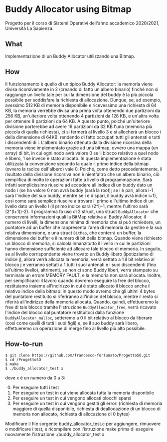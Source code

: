 # Buddy Allocator using Bitmap

Progetto per il corso di Sistemi Operativi dell'anno accademico 2020/2021, Università La Sapienza.

## What

Implementazione di un Buddy Allocator utilizzando una Bitmap.

## How

Il funzionamento è quello di un tipico Buddy Allocator: la memoria viene divisa ricorsivamente in 2 (creando di fatto un albero binario) finché non si raggiunge un livello tale per cui la dimensione del buddy è la più piccola possibile per soddisfare la richiesta di allocazione. Dunque, se, ad esempio, avessimo 512 KB di memoria disponibile e ricevessimo una richiesta di 64 KB, la memoria verrebbe divisa una prima volta ottenendo due partizioni da 256 KB, un'ulteriore volta ottenendo 4 partizioni da 128 KB, e un'altra volta per ottenere 8 partizioni da 64 KB. A questo punto, poiché un'ulteriore divisione porterebbe ad avere 16 partizioni da 32 KB l'una (memoria più piccola di quella richiesta), ci si fermerà al livello 3 e si allocherà un blocco i della dimensione di 64KB, rendendo di fatto occupati tutti gli antenati e tutti i discendenti di i.
L'albero binario ottenuto dalla divisione ricorsiva della memoria viene implementato grazie ad una bitmap, ovvero una mappa (un array) di bit, in cui ogni nodo avrà valore 0 se il blocco relativo a quel nodo è libero, 1 se invece è stato allocato. In questa implementazione è stata utilizzata la convenzione secondo la quale il primo indice della bitmap (ovvero la radice dell'albero) vale 0.
Poiché, come detto precedentemente, il risultato della divisione ricorsiva non è nient'altro che un albero binario, ciò semplifica di molto le operazioni fatte a livello di programmazione. Sarà infatti semplicissimo riuscire ad accedere all'indice di un buddy dato un nodo i (se ha valore 0 non avrà buddy (sarà la root); se i è pari, allora i-1 sarà l'indice del suo buddy, mentre se i è dispari, il buddy avrà indice i+1), così come sarà semplice riuscire a trovare il primo e l'ultimo indice di un livello dato un livello l (il primo indice sarà (2^l)-1, mentre l'ultimo sarà (2^(l+1))-2).
Il programma fa uso di 2 struct, una struct <code>BuddyAllocator</code> che conserverà informazioni quali la BitMap relativa al Buddy Allocator, il numero di livelli, la dimensione minima di memoria che si può richiedere, un puntatore ad un buffer che rappresenta l'area di memoria da gestire e la sua relativa dimensione, e una struct <code>BitMap</code>, che conterrà un buffer, la dimensione del buffer e il numero di bit della bitmap.
Quando viene richiesto un blocco di memoria, si calcola innanzitutto il livello in cui le partizioni hanno dimensione sufficiente ad allocare tale blocco di memoria. In seguito, se al livello corrispondente viene trovato un Buddy libero (ipotizziamo di indice j), allora verrà allocata la memoria, verrà settato a 1 il bit relativo al blocco j e verranno settati a 1 tutti i suoi antenati e i suoi discendenti (fino all'ultimo livello), altrimenti, se non ci sono Buddy liberi, verrà stampato su terminale un errore MEMORY FAULT, e la memoria non sarà allocata. Inoltre, per semplificarci il lavoro quando dovremo eseguire la free del blocco, restituiamo insieme all'indirizzo in cui è stato allocato il blocco anche il relativo indice della bitmap: in questo modo avremo che gli ultimi 4 bytes del puntatore restituito si riferiranno all'indice del blocco, mentre il resto si riferirà all'indirizzo della memoria allocata. Quando, quindi, effettueremo la free di tale blocco tramite l'istruzione <code>BuddyAllocator_free</code>, verrà ricavato l'indice del blocco dal puntatore restituitoci dalla funzione <code>BuddyAllocator_malloc</code>, setteremo a 0 il bit relativo al blocco da liberare (così come quelli di tutti i suoi figli) e, se il suo buddy sarà libero, effettueremo un operazione di merge fino al livello più alto possibile.

## How-to-run

```
$ git clone https://github.com/francesco-fortunato/ProgettoSO.git
$ cd /ProgettoSO
$ make
$ ./buddy_allocator_test x
```
dove x è un numero da 0 a 3:
  
  0. Per eseguire tutti i test
  1. Per eseguire un test in cui viene allocata tutta la memoria disponibile
  2. Per eseguire un test in cui vengono allocati blocchi sparsi
  3. Per eseguire un test in cui vengono gestiti gli errori (richiesta di memoria maggiore di quella disponibile, richiesta di deallocazione di un blocco di memoria non allocato, richiesta di allocazione di 0 bytes)

Modificare il file sorgente buddy_allocator_test.c per aggiungere, rimuovere o modificare i test, e ricompilare con l'istruzione make prima di eseguire nuovamente l'istruzione ./buddy_allocator_test x
